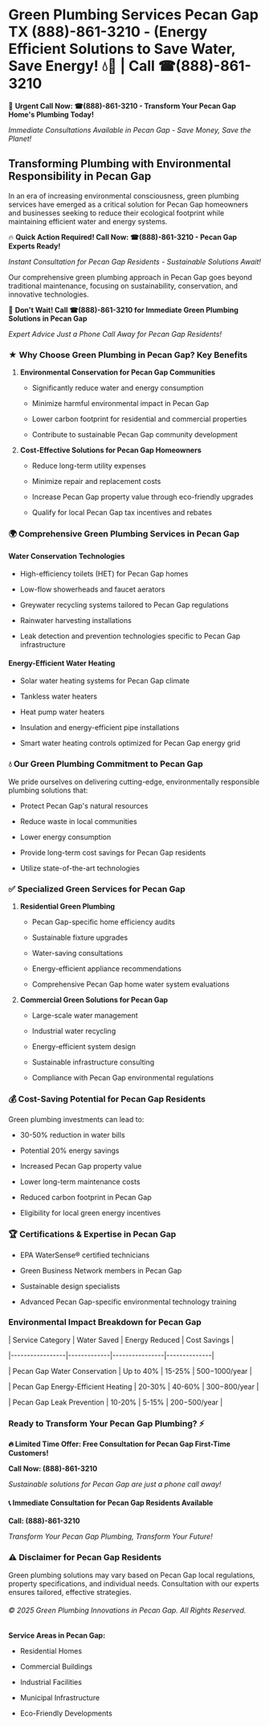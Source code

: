 # Green Plumbing Services Pecan Gap TX (888)-861-3210 - (Energy Efficient Solutions to Save Water, Save Energy! 💧🌿 | Call ☎(888)-861-3210

🚨 **Urgent Call Now: ☎(888)-861-3210 - Transform Your Pecan Gap Home's Plumbing Today!**
*Immediate Consultations Available in Pecan Gap - Save Money, Save the Planet!*

## Transforming Plumbing with Environmental Responsibility in Pecan Gap

In an era of increasing environmental consciousness, green plumbing services have emerged as a critical solution for Pecan Gap homeowners and businesses seeking to reduce their ecological footprint while maintaining efficient water and energy systems. 

🔥 **Quick Action Required! Call Now: ☎(888)-861-3210 - Pecan Gap Experts Ready!**
*Instant Consultation for Pecan Gap Residents - Sustainable Solutions Await!*

Our comprehensive green plumbing approach in Pecan Gap goes beyond traditional maintenance, focusing on sustainability, conservation, and innovative technologies.

🚨 **Don't Wait! Call ☎(888)-861-3210 for Immediate Green Plumbing Solutions in Pecan Gap**
*Expert Advice Just a Phone Call Away for Pecan Gap Residents!*

### ★ Why Choose Green Plumbing in Pecan Gap? Key Benefits

1. **Environmental Conservation for Pecan Gap Communities** 
   - Significantly reduce water and energy consumption
   - Minimize harmful environmental impact in Pecan Gap
   - Lower carbon footprint for residential and commercial properties
   - Contribute to sustainable Pecan Gap community development

2. **Cost-Effective Solutions for Pecan Gap Homeowners** 
   - Reduce long-term utility expenses
   - Minimize repair and replacement costs
   - Increase Pecan Gap property value through eco-friendly upgrades
   - Qualify for local Pecan Gap tax incentives and rebates

### 🌍 Comprehensive Green Plumbing Services in Pecan Gap

#### Water Conservation Technologies
- High-efficiency toilets (HET) for Pecan Gap homes
- Low-flow showerheads and faucet aerators
- Greywater recycling systems tailored to Pecan Gap regulations
- Rainwater harvesting installations
- Leak detection and prevention technologies specific to Pecan Gap infrastructure

#### Energy-Efficient Water Heating
- Solar water heating systems for Pecan Gap climate
- Tankless water heaters
- Heat pump water heaters
- Insulation and energy-efficient pipe installations
- Smart water heating controls optimized for Pecan Gap energy grid

### 💧 Our Green Plumbing Commitment to Pecan Gap

We pride ourselves on delivering cutting-edge, environmentally responsible plumbing solutions that:
- Protect Pecan Gap's natural resources
- Reduce waste in local communities
- Lower energy consumption
- Provide long-term cost savings for Pecan Gap residents
- Utilize state-of-the-art technologies

### ✅ Specialized Green Services for Pecan Gap

1. **Residential Green Plumbing**
   - Pecan Gap-specific home efficiency audits
   - Sustainable fixture upgrades
   - Water-saving consultations
   - Energy-efficient appliance recommendations
   - Comprehensive Pecan Gap home water system evaluations

2. **Commercial Green Solutions for Pecan Gap**
   - Large-scale water management
   - Industrial water recycling
   - Energy-efficient system design
   - Sustainable infrastructure consulting
   - Compliance with Pecan Gap environmental regulations

### 💰 Cost-Saving Potential for Pecan Gap Residents

Green plumbing investments can lead to:
- 30-50% reduction in water bills
- Potential 20% energy savings
- Increased Pecan Gap property value
- Lower long-term maintenance costs
- Reduced carbon footprint in Pecan Gap
- Eligibility for local green energy incentives

### 🏆 Certifications & Expertise in Pecan Gap

- EPA WaterSense® certified technicians
- Green Business Network members in Pecan Gap
- Sustainable design specialists
- Advanced Pecan Gap-specific environmental technology training

### Environmental Impact Breakdown for Pecan Gap

| Service Category | Water Saved | Energy Reduced | Cost Savings |
|-----------------|-------------|----------------|--------------|
| Pecan Gap Water Conservation | Up to 40% | 15-25% | $500-$1000/year |
| Pecan Gap Energy-Efficient Heating | 20-30% | 40-60% | $300-$800/year |
| Pecan Gap Leak Prevention | 10-20% | 5-15% | $200-$500/year |

### Ready to Transform Your Pecan Gap Plumbing? ⚡

**🔥 Limited Time Offer: Free Consultation for Pecan Gap First-Time Customers!**

**Call Now: (888)-861-3210**
*Sustainable solutions for Pecan Gap are just a phone call away!*

#### 📞 Immediate Consultation for Pecan Gap Residents Available

**Call: (888)-861-3210**
*Transform Your Pecan Gap Plumbing, Transform Your Future!*

### ⚠️ Disclaimer for Pecan Gap Residents

Green plumbing solutions may vary based on Pecan Gap local regulations, property specifications, and individual needs. Consultation with our experts ensures tailored, effective strategies.

###### © 2025 Green Plumbing Innovations in Pecan Gap. All Rights Reserved.

**Service Areas in Pecan Gap:** 
- Residential Homes
- Commercial Buildings
- Industrial Facilities
- Municipal Infrastructure
- Eco-Friendly Developments